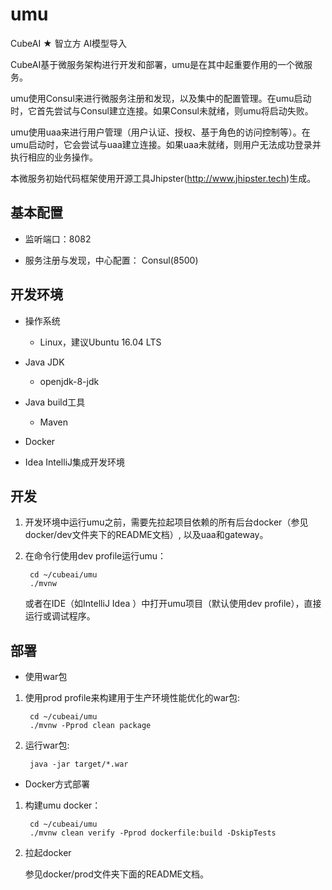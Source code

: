# umu

CubeAI ★ 智立方 AI模型导入

CubeAI基于微服务架构进行开发和部署，umu是在其中起重要作用的一个微服务。

umu使用Consul来进行微服务注册和发现，以及集中的配置管理。在umu启动时，它首先尝试与Consul建立连接。如果Consul未就绪，则umu将启动失败。

umu使用uaa来进行用户管理（用户认证、授权、基于角色的访问控制等）。在umu启动时，它会尝试与uaa建立连接。如果uaa未就绪，则用户无法成功登录并执行相应的业务操作。

本微服务初始代码框架使用开源工具Jhipster(http://www.jhipster.tech)生成。

## 基本配置

- 监听端口：8082

- 服务注册与发现，中心配置： Consul(8500)
    
## 开发环境


- 操作系统

    - Linux，建议Ubuntu 16.04 LTS
    
- Java JDK

    - openjdk-8-jdk

    
- Java build工具

    - Maven
        
- Docker

- Idea IntelliJ集成开发环境
            

## 开发

1. 开发环境中运行umu之前，需要先拉起项目依赖的所有后台docker（参见docker/dev文件夹下的README文档）, 以及uaa和gateway。

2. 在命令行使用dev profile运行umu：

        cd ~/cubeai/umu
        ./mvnw
        
   或者在IDE（如IntelliJ Idea ）中打开umu项目（默认使用dev profile），直接运行或调试程序。
   

## 部署

- 使用war包

1. 使用prod profile来构建用于生产环境性能优化的war包:

        cd ~/cubeai/umu
        ./mvnw -Pprod clean package

2. 运行war包:

        java -jar target/*.war
        
- Docker方式部署

1. 构建umu docker：

        cd ~/cubeai/umu
        ./mvnw clean verify -Pprod dockerfile:build -DskipTests
        
2. 拉起docker

    参见docker/prod文件夹下面的README文档。

